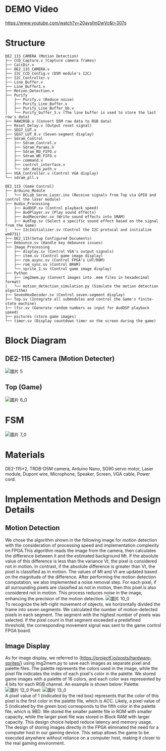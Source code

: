 # DEMO Video
https://www.youtube.com/watch?v=20aysfmDwVc&t=307s
# Structure
```
DE2_115_CAMERA (Motion Detection)
├── CCD_Capture.v (Capture camera frames)
├── CalcDir.v
├── DE2_115_CAMERA.v
├── I2C_CCD_Config.v (D5M module's I2C)
├── I2C_Controller.v
├── Line_Buffer.v
├── Line_Buffer1.v
├── Motion_Detection.v
├── Purify
│   ├── Purify.v (Reduce noise)
│   ├── Purify_Line_Buffer.v
│   ├── Purify_Line_Buffer_bb.v
│   └── Purify_buffer_3.v (The line buffer is used to store the last row's data)
├── RAW2RGB.v (Convert D5M raw data to RGB data)
├── Reset_Delay.v (Output reset signal)
├── SEG7_LUT.v
├── SEG7_LUT_8.v (Seven-segment display)
├── Sdram_Control
│   ├── Sdram_Control.v
│   ├── Sdram_Params.h
│   ├── Sdram_RD_FIFO.v
│   ├── Sdram_WR_FIFO.v
│   ├── command.v
│   ├── control_interface.v
│   └── sdr_data_path.v
├── VGA_Controller.v (Control VGA display)
└── sdram_pll.v
```
```
DE2_115 (Game Control)
├── Arduino_Module
│   └── DCLab_Servo_Laser.ino (Receive signals from Top via GPIO and control the laser module)
├── Audio_Processing
│   ├── AudDSP.sv (Control playback speed)
│   ├── AudPlayer.sv (Play sound effects)
│   ├── AudRecorder.sv (Write sound effects into SRAM)
│   ├── AudTop.sv (Select a specific sound effect based on the signal from the Game)
│   └── I2cInitializer.sv (Control the I2C protocal and initialize wm8731)
├── DE2_115(Setup Configured Documents)
├── Debounce.sv (Handle key debounce issues)
├── Image_Processing
│   ├── display.sv (Control VGA's output signals)
│   ├── item.sv (Control game image display)
│   ├── rom_async.sv (Control FPGA's LUT/ROM)
│   ├── rom_sync.sv (Control BRAM)
│   └── sprite_1.sv (Control game image display)
├── Python
│   ├── img2mem.py (Convert images into .mem files in hexadecimal format)
│   └── motion_detection_simulation.py (Simulate the motion detection algorithm)
├── SevenHexDecoder.sv (Control seven-segment display)
├── Top.sv (Integrate all submodules and control the Game's finite-state machine)
├── lfsr.sv (Generate random numbers as input for AudDSP playback speed)
├── pictures (store game images)
└── timer.sv (Display countdown timer on the screen during the game)
```
# Block Diagram
## DE2-115 Camera (Motion Detecter)
   ![圖片 5](https://github.com/peterwu-1031/de2-115/assets/56571300/38c26dd5-05a7-4639-bfb6-0bfaa90f53d1)
## Top (Game)
   ![圖片 6_0](https://github.com/peterwu-1031/de2-115/assets/56571300/9d0b8ac6-ca37-4ba7-996e-93176d67b516)
# FSM
![圖片 7_0](https://github.com/peterwu-1031/de2-115/assets/56571300/a6981605-7fdb-4662-9c31-41e69150d750)
# Materials
DE2-115*2, TRDB-D5M camera, Arduino Nano, SG90 servo motor, Laser module, Dupont wire, Microphone, Speaker, Screen, VGA cable, Power cord.
# Implementation Methods and Design Details
## Motion Detection
We chose the algorithm shown in the following image for motion detection with the consideration of processing speed and implementation complexity on FPGA.This algorithm reads the image from the camera, then calculates the difference between it and the estimated background Mt. If the absolute value of this difference is less than the variance Vt, the pixel is considered not in motion. In contrast, if the absolute difference is greater than Vt, the pixel is classified as in motion. The values of Mt and Vt are updated based on the magnitude of the difference. After performing the motion detection computation, we also implemented a noise removal step. For each pixel, if all surrounding pixels are classified as not in motion, then this pixel is also considered not in motion. This process reduces noise in the image, enhancing the precision of the motion detection.
![圖片 10_0](https://github.com/peterwu-1031/de2-115/assets/56571300/8480dcd4-4b60-4a62-9aa0-3b426b50c4dd) <br>
To recognize the left-right movement of objects, we horizontally divided the frame into seven segments. We calculated the number of motion-detected pixels in each segment. The segment with the highest number of pixels was selected. If the pixel count in that segment exceeded a predefined threshold, the corresponding movement signal was sent to the game control FPGA board.
## Image Display
As for image display, we referred to (https://projectf.io/posts/hardware-sprites/) using
img2mem.py to save each images as separate pixel and palette files. The palette represents the colors used in the image, while the pixel file indicates the index of each pixel's color in the palette. We stored game images with a palette of 16 colors, and each color was represented by 4 bits for each RGB channel. An example is shown below:
Palette: 
![圖片 12_0](https://github.com/peterwu-1031/de2-115/assets/56571300/8d0040e1-db6b-4297-aff5-54efc68914bf)
Pixel: 
![圖片 13_0](https://github.com/peterwu-1031/de2-115/assets/56571300/f8cf3bdc-3c47-475f-a89e-2f4df48031de) <br>
A pixel value of 1 (indicated by the red box) represents that the color of this pixel is the first color in the palette file, which is ACC. Likely, a pixel value of 5 (indicated by the green box) corresponds to the fifth color in the palette file, which is 9BD. We stored the smaller palette file in ROM with smaller capacity, while the larger pixel file was stored in Block RAM with larger capacity. This design choice helped reduce latency and memory usage. The design of storing images directly in the FPGA eliminated the need for a computer host in our gaming device. This setup allows the game to be executed anywhere without reliance on a computer host, making it closer to the real gaming environment.
